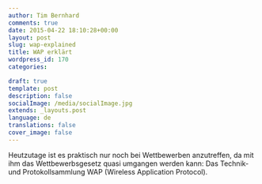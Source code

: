 ```yaml
---
author: Tim Bernhard
comments: true
date: 2015-04-22 18:10:28+00:00
layout: post
slug: wap-explained
title: WAP erklärt
wordpress_id: 170
categories:

draft: true
template: post
description: false
socialImage: /media/socialImage.jpg
extends: _layouts.post
language: de
translations: false
cover_image: false
---
```


Heutzutage ist es praktisch nur noch bei Wettbewerben anzutreffen, da mit ihm das Wettbewerbsgesetz quasi umgangen werden kann: Das Technik- und Protokollsammlung WAP (Wireless Application Protocol).
